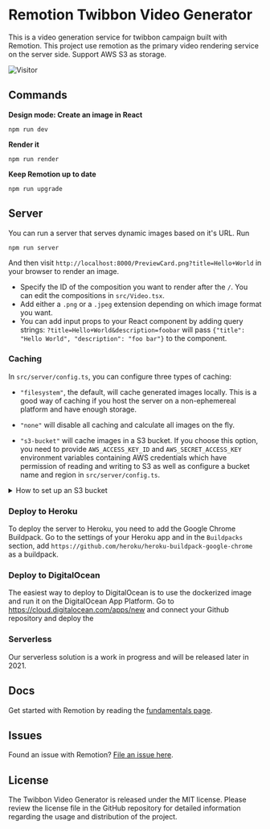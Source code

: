 # Remotion Twibbon Video Generator

This is a video generation service for twibbon campaign built with Remotion. This project use remotion as the primary video rendering service on the server side. Support AWS S3 as storage.

![Visitor](https://visitor-badge.laobi.icu/badge?page_id=manh21.twibbon-video-remotion)

## Commands

**Design mode: Create an image in React**

```console
npm run dev
```

**Render it**

```console
npm run render
```

**Keep Remotion up to date**

```console
npm run upgrade
```

## Server

You can run a server that serves dynamic images based on it's URL. Run

```console
npm run server
```

And then visit `http://localhost:8000/PreviewCard.png?title=Hello+World` in your browser to render an image.

- Specify the ID of the composition you want to render after the `/`. You can edit the compositions in `src/Video.tsx`.
- Add either a `.png` or a `.jpeg` extension depending on which image format you want.
- You can add input props to your React component by adding query strings: `?title=Hello+World&description=foobar` will pass `{"title": "Hello World", "description": "foo bar"}` to the component.

### Caching

In `src/server/config.ts`, you can configure three types of caching:

- `"filesystem"`, the default, will cache generated images locally. This is a good way of caching if you host the server on a non-ephemereal platform and have enough storage.
- `"none"` will disable all caching and calculate all images on the fly.

- `"s3-bucket"` will cache images in a S3 bucket. If you choose this option, you need to provide `AWS_ACCESS_KEY_ID` and `AWS_SECRET_ACCESS_KEY` environment variables containing AWS credentials which have permission of reading and writing to S3 as well as configure a bucket name and region in `src/server/config.ts`.

<details>
<summary>How to set up an S3 bucket</summary>
<ul>
<li>Go to https://s3.console.aws.amazon.com/s3/home and create a new bucket. You can leave the "Deny all public access" checkbox checked.
</li>
<li>
Fill out region and bucket name in <code>src/server/config.ts</code>.
</li>
<li>
Go to https://console.aws.amazon.com/iamv2/home?#/users to create a new user. While creating, enable "Programmatic Access". When adding permissions, choose "Attach existing policies directly" and then search for "AmazonS3FullAccess" and assign it.
</li>
<li>
In the last step you will get a value for <code>AWS_ACCESS_KEY_ID</code> and <code>AWS_SECRET_ACCESS_KEY</code> which you need to set as an environment variable. Locally, you can rename the <code>.env.example</code> file to <code>.env</code>. When you deploy the server, you can set the environment variables in the dashboard of your provider.
</li>
</ul>
</details>

### Deploy to Heroku

To deploy the server to Heroku, you need to add the Google Chrome Buildpack. Go to the settings of your Heroku app and in the `Buildpacks` section, add `https://github.com/heroku/heroku-buildpack-google-chrome` as a buildpack.

### Deploy to DigitalOcean

The easiest way to deploy to DigitalOcean is to use the dockerized image and run it on the DigitalOcean App Platform. Go to <https://cloud.digitalocean.com/apps/new> and connect your Github repository and deploy the

### Serverless

Our serverless solution is a work in progress and will be released later in 2021.

## Docs

Get started with Remotion by reading the [fundamentals page](https://www.remotion.dev/docs/the-fundamentals).

## Issues

Found an issue with Remotion? [File an issue here](https://github.com/manh21/twibbon-video-remotion/issues/new).

## License

The Twibbon Video Generator is released under the MIT license. Please review the license file in the GitHub repository for detailed information regarding the usage and distribution of the project.
